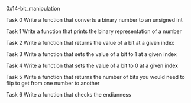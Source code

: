 0x14-bit_manipulation

Task 0 Write a function that converts a binary number to an unsigned int

Task 1 Write a function that prints the binary representation of a number

Task 2 Write a function that returns the value of a bit at a given index

Task 3 Write a function that sets the value of a bit to 1 at a given index

Task 4 Write a function that sets the value of a bit to 0 at a given index

Task 5 Write a function that returns the number of bits you would need to flip to get from one number to another

Task 6 Write a function that checks the endianness


